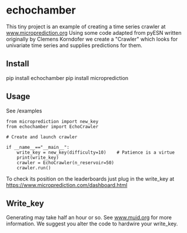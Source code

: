 # echochamber


This tiny project is an example of creating a time series crawler at www.microprediction.org  Using some code adapted
from pyESN written originally by Clemens Korndofer we create a "Crawler" which looks for univariate time 
series and supplies predictions for them.  


## Install

   pip install echochamber
   pip install microprediction 

## Usage

See /examples

    from microprediction import new_key
    from echochamber import EchoCrawler
    
    # Create and launch crawler
    
    if __name__=="__main__":
        write_key = new_key(difficulty=10)    # Patience is a virtue
        print(write_key)
        crawler = EchoCrawler(n_reservoir=50)
        crawler.run()

To check its position on the leaderboards just plug in the write_key at https://www.microprediction.com/dashboard.html


## Write_key

Generating may take half an hour or so. See www.muid.org for more information. We suggest you alter the code to hardwire your write_key. 